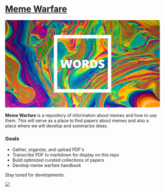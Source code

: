 # [Meme Warfare](https://memewarfare.github.io/)

![](/assets/images/splash-about.png)

**Meme Warfare** is a repository of information about memes and how to use them. This will serve as a place to find papers about memes and also a place where we will develop and summarize ideas.

### Goals
- Gather, organize, and upload PDF's
- Transcribe PDF to markdown for display on this repo
- Build optimized curated collections of papers
- Develop meme warfare handbook

Stay tuned for developments.

[![](https://badgen.net/badge/Built%20with/❤️%20by%20Joe/F96854)](https://twitter.com/_joerodgers)
